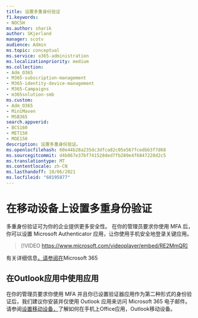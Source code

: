 ```yaml
---
title: 设置多重身份验证
f1.keywords:
- NOCSH
ms.author: sharik
author: SKjerland
manager: scotv
audience: Admin
ms.topic: conceptual
ms.service: o365-administration
ms.localizationpriority: medium
ms.collection:
- Adm_O365
- M365-subscription-management
- M365-identity-device-management
- M365-Campaigns
- m365solution-smb
ms.custom:
- Adm_O365
- MiniMaven
- MSB365
search.appverid:
- BCS160
- MET150
- MOE150
description: 设置多重身份验证。
ms.openlocfilehash: 60e44b28a235dc3dfca82c05e567fcedbb3f7d68
ms.sourcegitcommit: d4b867e37bf741528ded7fb289e4f6847228d2c5
ms.translationtype: MT
ms.contentlocale: zh-CN
ms.lasthandoff: 10/06/2021
ms.locfileid: "60195877"
---
```

# <a name="set-up-multifactor-authentication-on-your-mobile-device"></a>在移动设备上设置多重身份验证

多重身份验证可为你的企业提供更多安全性。 在你的管理员要求你使用 MFA 后，你可以设置 Microsoft Authenticator 应用，让你使用手机安全地登录关键应用。 

> [!VIDEO https://www.microsoft.com/videoplayer/embed/RE2MmQR]

有关详细信息[，请参阅在](https://support.office.com/article/a32541df-079c-420d-9395-9d59354f7225)Microsoft 365

## <a name="use-the-outlook-app-in-your-devices"></a>在Outlook应用中使用应用

在你的管理员要求你使用 MFA 并且你已设置验证器应用作为第二种形式的身份验证后，我们建议你安装并仅使用 Outlook 应用来访问 Microsoft 365 电子邮件。 请参阅[设置移动设备，](../business/set-up-mobile-devices.md)了解如何在手机上Office应用，Outlook移动设备。
